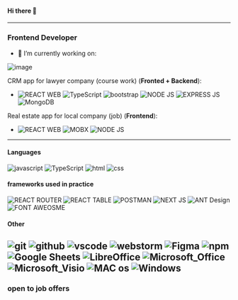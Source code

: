 #### Hi there 👋
---
### Frontend Developer ###


- 🔭 I’m currently working on:

![image](https://www.codewars.com/users/ftsv/badges/small)

CRM app for lawyer company (course work) (**Fronted + Backend**):
- ![REACT WEB](https://img.shields.io/badge/React_Web-20232A?style=for-the-badge&logo=react&logoColor=61DAFB) ![TypeScript](https://img.shields.io/badge/TypeScript-007ACC?style=for-the-badge&logo=typescript&logoColor=white) ![bootstrap](https://img.shields.io/badge/bootstrap-7952B3?&style=for-the-badge&logo=bootstrap&logoColor=white) ![NODE JS](https://img.shields.io/badge/Node.js-339933?style=for-the-badge&logo=nodedotjs&logoColor=white) ![EXPRESS JS](https://img.shields.io/badge/Express.js-000000?style=for-the-badge&logo=express&logoColor=white) ![MongoDB](https://camo.githubusercontent.com/72e92f69f36703548704a9eeda2a9889c2756b5e08f01a9aec6e658c148d014e/68747470733a2f2f696d672e736869656c64732e696f2f62616467652f4d6f6e676f44422d3445413934423f7374796c653d666f722d7468652d6261646765266c6f676f3d6d6f6e676f6462266c6f676f436f6c6f723d7768697465)

Real estate app for local company (job) (**Frontend**):

- ![REACT WEB](https://img.shields.io/badge/React_Web-20232A?style=for-the-badge&logo=react&logoColor=61DAFB) ![MOBX](https://img.shields.io/badge/Mobx-D22128?style=for-the-badge&logo=mobx&logoColor=white) ![NODE JS](https://img.shields.io/badge/Node.js-339933?style=for-the-badge&logo=nodedotjs&logoColor=white)


---
#### Languages
![javascript](https://img.shields.io/badge/javascript%20-%23323330.svg?&style=for-the-badge&logo=javascript&logoColor=%23F7DF1E)
![TypeScript](https://img.shields.io/badge/TypeScript-007ACC?style=for-the-badge&logo=typescript&logoColor=white)
![html](https://img.shields.io/badge/html%20-%23E34F26.svg?&style=for-the-badge&logo=html5&logoColor=white)
![css](https://img.shields.io/badge/css%20-%231572B6.svg?&style=for-the-badge&logo=css3&logoColor=white)
#### frameworks used in practice
![REACT ROUTER](https://img.shields.io/badge/React_Router-CA4245?style=for-the-badge&logo=react-router&logoColor=white)
![REACT TABLE](https://img.shields.io/badge/react%20table-FF4154?style=for-the-badge&logo=react%20table&logoColor=white)
![POSTMAN](https://img.shields.io/badge/Postman-FF6C37?style=for-the-badge&logo=Postman&logoColor=white)
![NEXT JS](https://img.shields.io/badge/next.js-000000?style=for-the-badge&logo=nextdotjs&logoColor=white)
![ANT Design](https://img.shields.io/badge/Ant%20Design-1890FF?style=for-the-badge&logo=antdesign&logoColor=white)
![FONT AWEOSME](https://img.shields.io/badge/Font_Awesome-339AF0?style=for-the-badge&logo=fontawesome&logoColor=white)
#### Other
![git](https://img.shields.io/badge/git%20-%23F05033.svg?&style=for-the-badge&logo=git&logoColor=white)
![github](https://img.shields.io/badge/github-181717?&style=for-the-badge&logo=github&logoColor=white)
![vscode](https://img.shields.io/badge/VSCode-007ACC?style=for-the-badge&logo=visualstudiocode&logoColor=white)
![webstorm](https://img.shields.io/badge/WebStorm-000000?style=for-the-badge&logo=WebStorm&logoColor=white)
![Figma](https://img.shields.io/badge/Figma-F24E1E?style=for-the-badge&logo=figma&logoColor=white)
![npm](https://camo.githubusercontent.com/fd60ad1cae960eb3117e20dc1305b39f820004bf601b0e00ea032eccb9897dfd/68747470733a2f2f696d672e736869656c64732e696f2f7374617469632f76313f7374796c653d666f722d7468652d6261646765266d6573736167653d6e706d26636f6c6f723d434233383337266c6f676f3d6e706d266c6f676f436f6c6f723d464646464646266c6162656c3d)
![Google Sheets](https://img.shields.io/badge/Google%20Sheets-34A853?style=for-the-badge&logo=google-sheets&logoColor=white)
![LibreOffice](https://img.shields.io/badge/LibreOffice-18A303?style=for-the-badge&logo=LibreOffice&logoColor=white)
![Microsoft_Office](https://img.shields.io/badge/Microsoft_Office-D83B01?style=for-the-badge&logo=microsoft-office&logoColor=white)
![Microsoft_Visio](	https://img.shields.io/badge/Microsoft_Visio-3955A3?style=for-the-badge&logo=microsoft-visio&logoColor=white)
![MAC os](https://img.shields.io/badge/mac%20os-000000?style=for-the-badge&logo=apple&logoColor=white)
![Windows](	https://img.shields.io/badge/Windows-0078D6?style=for-the-badge&logo=windows&logoColor=white)
---
### open to job offers

<!--

-->
